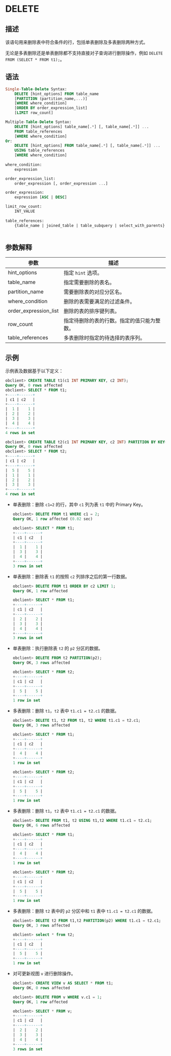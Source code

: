 # DELETE

## 描述

该语句用来删除表中符合条件的行，包括单表删除及多表删除两种方式。

无论是多表删除还是单表删除都不支持直接对子查询进行删除操作，例如 `DELETE FROM (SELECT * FROM t1);`。

## 语法

```sql
Single-Table-Delete Syntax:
    DELETE [hint_options] FROM table_name
    [PARTITION (partition_name,...)]
    [WHERE where_condition]
    [ORDER BY order_expression_list]
    [LIMIT row_count]

Multiple-Table-Delete Syntax:
    DELETE [hint_options] table_name[.*] [, table_name[.*]] ...
    FROM table_references
    [WHERE where_condition]
Or:
    DELETE [hint_options] FROM table_name[.*] [, table_name[.*]] ...
    USING table_references
    [WHERE where_condition]
 
where_condition:
    expression

order_expression_list:
    order_expression [, order_expression ...]

order_expression:
    expression [ASC | DESC]

limit_row_count:
    INT_VALUE
  
table_references:
    {table_name | joined_table | table_subquery | select_with_parents} [, ...]
 
```

## 参数解释

|        **参数**         |        **描述**         |
|-----------------------|-----------------------|
| hint_options          | 指定 `hint` 选项。         |
| table_name            | 指定需要删除的表名。            |
| partition_name        | 需要删除表的对应分区名。          |
| where_condition       | 删除的表需要满足的过滤条件。        |
| order_expression_list | 删除的表的排序键列表。           |
| row_count             | 指定待删除的表的行数。指定的值只能为整数。 |
| table_references      | 多表删除时指定的待选择的表序列。      |

## 示例

示例表及数据基于以下定义：

```sql
obclient> CREATE TABLE t1(c1 INT PRIMARY KEY, c2 INT);
Query OK, 0 rows affected 
obclient> SELECT * FROM t1;
+----+------+
| c1 | c2   |
+----+------+
|  1 |    1 |
|  2 |    2 |
|  3 |    3 |
|  4 |    4 |
+----+------+
4 rows in set 

obclient> CREATE TABLE t2(c1 INT PRIMARY KEY, c2 INT) PARTITION BY KEY(c1) PARTITIONS 4;
Query OK, 0 rows affected 
obclient> SELECT * FROM t2;
+----+------+
| c1 | c2   |
+----+------+
|  5 |    5 |
|  1 |    1 |
|  2 |    2 |
|  3 |    3 |
+----+------+
4 rows in set 
```

* 单表删除：删除 `c1=2` 的行，其中 `c1` 列为表 `t1` 中的 Primary Key。

  ```sql
  obclient> DELETE FROM t1 WHERE c1 = 2;
  Query OK, 1 row affected (0.02 sec)
  
  obclient> SELECT * FROM t1;
  +----+------+
  | c1 | c2   |
  +----+------+
  |  1 |    1 |
  |  3 |    3 |
  |  4 |    4 |
  +----+------+
  3 rows in set 
  ```

* 单表删除：删除表 `t1` 的按照 `c2` 列排序之后的第一行数据。

  ```sql
  obclient> DELETE FROM t1 ORDER BY c2 LIMIT 1;
  Query OK, 1 row affected 
  
  obclient> SELECT * FROM t1;
  +----+------+
  | c1 | c2   |
  +----+------+
  |  2 |    2 |
  |  3 |    3 |
  |  4 |    4 |
  +----+------+
  3 rows in set 
  ```

* 单表删除：执行删除表 `t2` 的 `p2` 分区的数据。

  ```sql
  obclient> DELETE FROM t2 PARTITION(p2);
  Query OK, 3 rows affected 
  
  obclient> SELECT * FROM t2;
  +----+------+
  | c1 | c2   |
  +----+------+
  |  5 |    5 |
  +----+------+
  1 row in set 
  ```

* 多表删除：删除 `t1`，`t2` 表中 `t1.c1 = t2.c1` 的数据。

  ```sql
  obclient> DELETE t1, t2 FROM t1, t2 WHERE t1.c1 = t2.c1;
  Query OK, 3 rows affected 
  
  obclient> SELECT * FROM t1;
  +----+------+
  | c1 | c2   |
  +----+------+
  |  4 |    4 |
  +----+------+
  1 row in set 
  
  obclient> SELECT * FROM t2;
  +----+------+
  | c1 | c2   |
  +----+------+
  |  5 |    5 |
  +----+------+
  1 row in set 
  ```

* 多表删除：删除 `t1`，`t2` 表中 `t1.c1 = t2.c1` 的数据。

  ```sql
  obclient> DELETE FROM t1, t2 USING t1,t2 WHERE t1.c1 = t2.c1;
  Query OK, 6 rows affected 
  
  obclient> SELECT * FROM t1;
  +----+------+
  | c1 | c2   |
  +----+------+
  |  4 |    4 |
  +----+------+
  1 row in set 
  
  obclient> SELECT * FROM t2;
  +----+------+
  | c1 | c2   |
  +----+------+
  |  5 |    5 |
  +----+------+
  1 row in set 
  ```

* 多表删除：删除 `t2` 表中的 `p2` 分区中和 `t1` 表中 `t1.c1 = t2.c1` 的数据。

  ```sql
  obclient> DELETE t2 FROM t1,t2 PARTITION(p2) WHERE t1.c1 = t2.c1;
  Query OK, 3 rows affected 
  
  obclient> select * from t2;
  +----+------+
  | c1 | c2   |
  +----+------+
  |  5 |    5 |
  +----+------+
  1 row in set
  ```

* 对可更新视图 `v` 进行删除操作。

  ```sql
  obclient> CREATE VIEW v AS SELECT * FROM t1;
  Query OK, 0 rows affected 
  
  obclient> DELETE FROM v WHERE v.c1 = 1;
  Query OK, 1 row affected 
  
  obclient> SELECT * FROM v;
  +----+------+
  | c1 | c2   |
  +----+------+
  |  2 |    2 |
  |  3 |    3 |
  |  4 |    4 |
  +----+------+
  3 rows in set 
  ```
